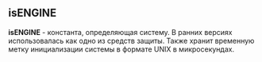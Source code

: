 ## isENGINE

**isENGINE** - константа, определяющая систему. В ранних версиях использовалась как одно из средств защиты. Также хранит временную метку инициализации системы в формате UNIX в микросекундах.
